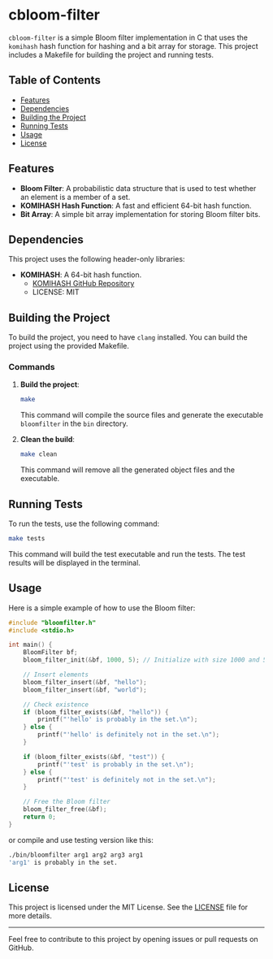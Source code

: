 # cbloom-filter

`cbloom-filter` is a simple Bloom filter implementation in C that uses the `komihash` hash function for hashing and a bit array for storage. This project includes a Makefile for building the project and running tests.

## Table of Contents

- [Features](#features)
- [Dependencies](#dependencies)
- [Building the Project](#building-the-project)
- [Running Tests](#running-tests)
- [Usage](#usage)
- [License](#license)

## Features

- **Bloom Filter**: A probabilistic data structure that is used to test whether an element is a member of a set.
- **KOMIHASH Hash Function**: A fast and efficient 64-bit hash function.
- **Bit Array**: A simple bit array implementation for storing Bloom filter bits.

## Dependencies

This project uses the following header-only libraries:

- **KOMIHASH**: A 64-bit hash function.
  - [KOMIHASH GitHub Repository](https://github.com/avaneev/komihash)
  - LICENSE: MIT

## Building the Project

To build the project, you need to have `clang` installed. You can build the project using the provided Makefile.

### Commands

1. **Build the project**:
   ```sh
   make
   ```
   This command will compile the source files and generate the executable `bloomfilter` in the `bin` directory.

2. **Clean the build**:
   ```sh
   make clean
   ```
   This command will remove all the generated object files and the executable.

## Running Tests

To run the tests, use the following command:

```sh
make tests
```

This command will build the test executable and run the tests. The test results will be displayed in the terminal.

## Usage

Here is a simple example of how to use the Bloom filter:

```c
#include "bloomfilter.h"
#include <stdio.h>

int main() {
    BloomFilter bf;
    bloom_filter_init(&bf, 1000, 5); // Initialize with size 1000 and 5 hash functions

    // Insert elements
    bloom_filter_insert(&bf, "hello");
    bloom_filter_insert(&bf, "world");

    // Check existence
    if (bloom_filter_exists(&bf, "hello")) {
        printf("'hello' is probably in the set.\n");
    } else {
        printf("'hello' is definitely not in the set.\n");
    }

    if (bloom_filter_exists(&bf, "test")) {
        printf("'test' is probably in the set.\n");
    } else {
        printf("'test' is definitely not in the set.\n");
    }

    // Free the Bloom filter
    bloom_filter_free(&bf);
    return 0;
}
```

or compile and use testing version like this:

```sh
./bin/bloomfilter arg1 arg2 arg3 arg1
'arg1' is probably in the set.
```

## License

This project is licensed under the MIT License. See the [LICENSE](LICENSE) file for more details.

---

Feel free to contribute to this project by opening issues or pull requests on GitHub.
